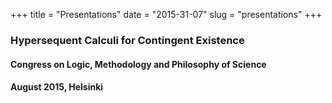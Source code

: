 +++
title = "Presentations"
date = "2015-31-07"
slug = "presentations"
+++

### Hypersequent Calculi for Contingent Existence ###
#### Congress on Logic, Methodology and Philosophy of Science ####
#### August 2015, Helsinki ####


